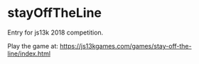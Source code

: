 # stayOffTheLine

Entry for js13k 2018 competition.

Play the game at: https://js13kgames.com/games/stay-off-the-line/index.html 
